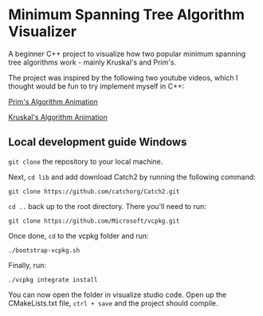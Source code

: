 # Minimum Spanning Tree Algorithm Visualizer

A beginner C++ project to visualize how two popular minimum spanning tree algorithms work - mainly Kruskal's and Prim's.

The project was inspired by the following two youtube videos, which I thought would be fun to try implement myself in C++:

[Prim's Algorithm Animation](https://www.youtube.com/watch?v=wpV1wvHqyuY&t=62s)

[Kruskal's Algorithm Animation](https://www.youtube.com/watch?v=o8Sqm1_3BRo)

## Local development guide Windows

`git clone` the repository to your local machine. 

Next, `cd lib` and add download Catch2 by running the following command:

`git clone https://github.com/catchorg/Catch2.git`

`cd ..` back up to the root directory. There you'll need to run:

`git clone https://github.com/Microsoft/vcpkg.git`

Once done, `cd` to the vcpkg folder and run: 

`./bootstrap-vcpkg.sh` 

Finally, run:

`./vcpkg integrate install`

You can now open the folder in visualize studio code. Open up the CMakeLists.txt file, `ctrl + save` and the project should compile. 
